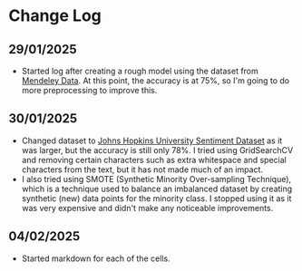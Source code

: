 # Change Log

## 29/01/2025
- Started log after creating a rough model using the dataset from [Mendeley Data](https://data.mendeley.com/datasets/z9zw7nt5h2/1). At this point, the accuracy is at 75%, so I'm going to do more preprocessing to improve this.

## 30/01/2025
- Changed dataset to [Johns Hopkins University Sentiment Dataset](https://www.cs.jhu.edu/~mdredze/datasets/sentiment/) as it was larger, but the accuracy is still only 78%. I tried using GridSearchCV and removing certain characters such as extra whitespace and special characters from the text, but it has not made much of an impact. 
- I also tried using SMOTE (Synthetic Minority Over-sampling Technique), which is a technique used to balance an imbalanced dataset by creating synthetic (new) data points for the minority class. I stopped using it as it was very expensive and didn't make any noticeable improvements.

## 04/02/2025
- Started markdown for each of the cells.
